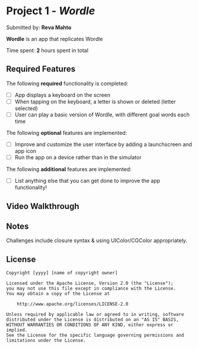 # Project 1 - *Wordle*

Submitted by: **Reva Mahto**

**Wordle** is an app that replicates Wordle

Time spent: **2** hours spent in total

## Required Features

The following **required** functionality is completed:

- [ ] App displays a keyboard on the screen
- [ ] When tapping on the keyboard, a letter is shown or deleted (letter selected)
- [ ] User can play a basic version of Wordle, with different goal words each time

The following **optional** features are implemented:

- [ ] Improve and customize the user interface by adding a launchscreen and app icon
- [ ] Run the app on a device rather than in the simulator

The following **additional** features are implemented:

- [ ] List anything else that you can get done to improve the app functionality!

## Video Walkthrough
<blockquote class="imgur-embed-pub" lang="en" data-id="a/G0fVT09" data-context="false">
  <a href="//imgur.com/a/G0fVT09"></a>
</blockquote>
<script async src="//s.imgur.com/min/embed.js" charset="utf-8"></script>



## Notes
Challenges include closure syntax & using UIColor/CGColor appropriately.
## License

    Copyright [yyyy] [name of copyright owner]

    Licensed under the Apache License, Version 2.0 (the "License");
    you may not use this file except in compliance with the License.
    You may obtain a copy of the License at

        http://www.apache.org/licenses/LICENSE-2.0

    Unless required by applicable law or agreed to in writing, software
    distributed under the License is distributed on an "AS IS" BASIS,
    WITHOUT WARRANTIES OR CONDITIONS OF ANY KIND, either express or implied.
    See the License for the specific language governing permissions and
    limitations under the License.
